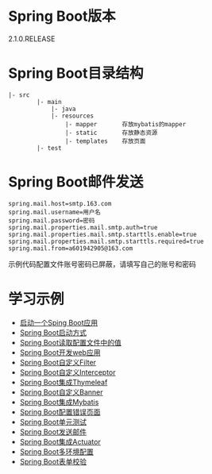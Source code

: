 # Spring Boot版本
2.1.0.RELEASE
# Spring Boot目录结构
```
|- src
        |- main
            |- java
            |- resources
                |- mapper       存放mybatis的mapper
                |- static       存放静态资源
                |- templates    存放页面
        |- test
```
# Spring Boot邮件发送
```
spring.mail.host=smtp.163.com
spring.mail.username=用户名
spring.mail.password=密码
spring.mail.properties.mail.smtp.auth=true
spring.mail.properties.mail.smtp.starttls.enable=true
spring.mail.properties.mail.smtp.starttls.required=true
spring.mail.from=a601942905@163.com
```
示例代码配置文件账号密码已屏蔽，请填写自己的账号和密码

# 学习示例
- [启动一个Sping Boot应用](https://a601942905git.github.io/2018/11/21/%E5%90%AF%E5%8A%A8%E4%B8%80%E4%B8%AASpring-Boot%E5%BA%94%E7%94%A8/%E5%90%AF%E5%8A%A8%E4%B8%80%E4%B8%AASpring-Boot%E5%BA%94%E7%94%A8/)
- [Spring Boot启动方式](https://a601942905git.github.io/2018/11/21/Spring-Boot%E5%90%AF%E5%8A%A8%E6%96%B9%E5%BC%8F/Spring-Boot%E5%90%AF%E5%8A%A8%E6%96%B9%E5%BC%8F/)
- [Spring Boot读取配置文件中的值](https://a601942905git.github.io/2018/11/22/Spring-Boot%E8%AF%BB%E5%8F%96%E9%85%8D%E7%BD%AE%E6%96%87%E4%BB%B6%E4%B8%AD%E7%9A%84%E5%80%BC/Spring-Boot%E8%AF%BB%E5%8F%96%E9%85%8D%E7%BD%AE%E6%96%87%E4%BB%B6%E4%B8%AD%E7%9A%84%E5%80%BC/)
- [Spring Boot开发web应用](https://a601942905git.github.io/2018/11/22/Spring-Boot%E5%BC%80%E5%8F%91web%E5%BA%94%E7%94%A8/Spring-Boot%E5%BC%80%E5%8F%91web%E5%BA%94%E7%94%A8/)
- [Spring Boot自定义Filter](https://a601942905git.github.io/2018/11/22/Spring-Boot%E8%87%AA%E5%AE%9A%E4%B9%89Filter/Spring-Boot%E8%87%AA%E5%AE%9A%E4%B9%89Filter/)
- [Spring Boot自定义Interceptor](https://a601942905git.github.io/2018/11/22/Spring-Boot%E8%87%AA%E5%AE%9A%E4%B9%89Interceptor/Spring-Boot%E8%87%AA%E5%AE%9A%E4%B9%89Interceptor/)
- [Spring Boot集成Thymeleaf](https://a601942905git.github.io/2018/11/22/Spring-Boot%E9%9B%86%E6%88%90Thymeleaf/Spring-Boot%E9%9B%86%E6%88%90Thymeleaf/)
- [Spring Boot自定义Banner](https://a601942905git.github.io/2018/11/22/Spring-Boot%E8%87%AA%E5%AE%9A%E4%B9%89Banner/Spring-Boot%E8%87%AA%E5%AE%9A%E4%B9%89Banner/)
- [Spring Boot集成Mybatis](https://a601942905git.github.io/2018/11/22/Spring-Boot%E9%9B%86%E6%88%90Mybatis/Spring-Boot%E9%9B%86%E6%88%90Mybatis/)
- [Spring Boot配置错误页面](https://a601942905git.github.io/2018/11/23/Spring-Boot%E9%85%8D%E7%BD%AE%E9%94%99%E8%AF%AF%E9%A1%B5%E9%9D%A2/Spring-Boot%E9%85%8D%E7%BD%AE%E9%94%99%E8%AF%AF%E9%A1%B5%E9%9D%A2/)
- [Spring Boot单元测试](https://a601942905git.github.io/2018/11/23/Spring-Boot%E5%8D%95%E5%85%83%E6%B5%8B%E8%AF%95/Spring-Boot%E5%8D%95%E5%85%83%E6%B5%8B%E8%AF%95/#more)
- [Spring Boot发送邮件](https://a601942905git.github.io/2018/11/23/Spring-Boot%E5%8F%91%E9%80%81%E9%82%AE%E4%BB%B6/Spring-Boot%E5%8F%91%E9%80%81%E9%82%AE%E4%BB%B6/)
- [Spring Boot集成Actuator](https://a601942905git.github.io/2018/11/23/Spring-Boot-%E9%9B%86%E6%88%90%E7%9B%91%E6%8E%A7/Spring-Boot-%E9%9B%86%E6%88%90%E7%9B%91%E6%8E%A7/)
- [Spring Boot多环境配置](https://a601942905git.github.io/2018/11/24/Spring-Boot%E5%A4%9A%E7%8E%AF%E5%A2%83%E9%85%8D%E7%BD%AE/Spring-Boot%E5%A4%9A%E7%8E%AF%E5%A2%83%E9%85%8D%E7%BD%AE/)
- [Spring Boot表单校验](https://a601942905git.github.io/2018/11/24/Spring-Boot%E8%A1%A8%E5%8D%95%E6%A0%A1%E9%AA%8C/Spring-Boot%E8%A1%A8%E5%8D%95%E6%A0%A1%E9%AA%8C/)